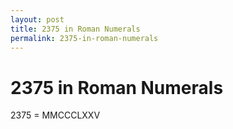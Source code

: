 ```yaml
---
layout: post
title: 2375 in Roman Numerals
permalink: 2375-in-roman-numerals
---
```


# 2375 in Roman Numerals

2375 = MMCCCLXXV
